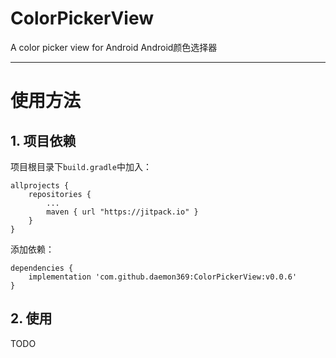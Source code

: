 # ColorPickerView
A color picker view for Android
Android颜色选择器

----

# 使用方法

## 1. 项目依赖

项目根目录下`build.gradle`中加入：
```
allprojects {
    repositories {
        ...
        maven { url "https://jitpack.io" }
    }
}
```
添加依赖：
```
dependencies {
    implementation 'com.github.daemon369:ColorPickerView:v0.0.6'
}
```

## 2. 使用

TODO